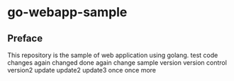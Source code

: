 # go-webapp-sample



## Preface
This repository is the sample of web application using golang.
test code changes
again changed
done again
change
sample version
version control
version2
update
update2
update3
once
once more
